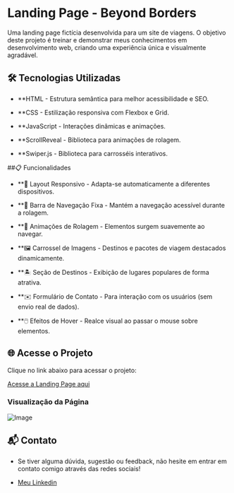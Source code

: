 # Landing Page - Beyond Borders

Uma landing page fictícia desenvolvida para um site de viagens. O objetivo deste projeto é treinar e demonstrar meus conhecimentos em desenvolvimento web, criando uma experiência única e visualmente agradável.

## 🛠️ Tecnologias Utilizadas

- **HTML - Estrutura semântica para melhor acessibilidade e SEO.

- **CSS - Estilização responsiva com Flexbox e Grid.

- **JavaScript - Interações dinâmicas e animações.

- **ScrollReveal - Biblioteca para animações de rolagem.

- **Swiper.js - Biblioteca para carrosséis interativos.

##📋 Funcionalidades

- **📱 Layout Responsivo - Adapta-se automaticamente a diferentes dispositivos.

- **📌 Barra de Navegação Fixa - Mantém a navegação acessível durante a rolagem.

- **🎥 Animações de Rolagem - Elementos surgem suavemente ao navegar.

- **🖼️ Carrossel de Imagens - Destinos e pacotes de viagem destacados dinamicamente.

- **🏝️ Seção de Destinos - Exibição de lugares populares de forma atrativa.

- **✉️ Formulário de Contato - Para interação com os usuários (sem envio real de dados).

- **🖱️ Efeitos de Hover - Realce visual ao passar o mouse sobre elementos.

## 🌐 Acesse o Projeto

Clique no link abaixo para acessar o projeto:

[ Acesse a Landing Page aqui](https://arthmoreira.github.io/Beyond-Borders/)

### Visualização da Página

![Image](https://github.com/user-attachments/assets/04364c90-63dd-4976-849d-5d549bf29b8d)

## 📬 Contato
- Se tiver alguma dúvida, sugestão ou feedback, não hesite em entrar em contato comigo através das redes sociais!

- [Meu Linkedin](https://www.linkedin.com/in/thurmoreira/)

